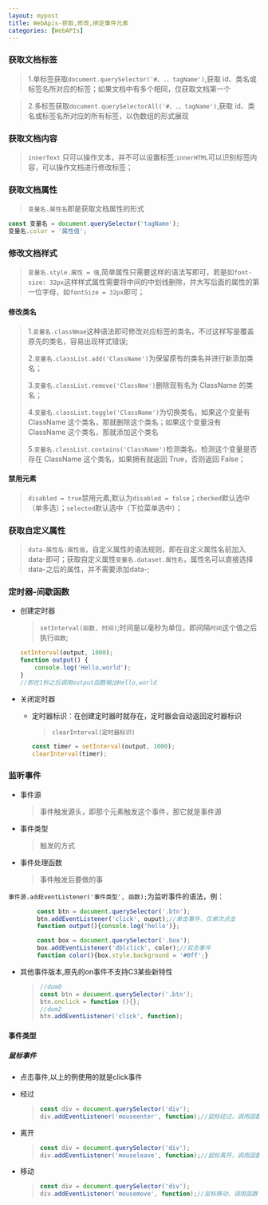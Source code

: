 ```yaml
---
layout: mypost
title: WebApis-获取,修改,绑定事件元素
categories: [WebAPIs]
---
```


### 获取文档标签

> 1.单标签获取`document.querySelector('#、.、tagName')`,获取 id、类名或标签名所对应的标签；如果文档中有多个相同，仅获取文档第一个

> 2.多标签获取`document.querySelectorAll('#、.、tagName')`,获取 id、类名或标签名所对应的所有标签，以伪数组的形式展现

### 获取文档内容

> `innerText` 只可以操作文本，并不可以设置标签;`innerHTML`可以识别标签内容，可以操作文档进行修改标签；

### 获取文档属性

> `变量名.属性名`即是获取文档属性的形式

```javascript
const 变量名 = document.querySelector('tagName');
变量名.color = '属性值';
```

### 修改文档样式

> `变量名.style.属性 = 值`,简单属性只需要这样的语法写即可，若是如`font-size: 32px`这样样式属性需要将中间的中划线删除，并大写后面的属性的第一位字母，如`fontSize = 32px`即可；

#### 修改类名

> 1.`变量名.classNmae`这种语法即可修改对应标签的类名，不过这样写是覆盖原先的类名，容易出现样式错误;
>
> 2.`变量名.classList.add('ClassName')`为保留原有的类名并进行新添加类名；
>
> 3.`变量名.classList.remove('ClassNme')`删除现有名为 ClassName 的类名；
>
> 4.`变量名.classList.toggle('ClassName')`为切换类名，如果这个变量有 ClassName 这个类名，那就删除这个类名；如果这个变量没有 ClassName 这个类名，那就添加这个类名
>
> 5.`变量名.classList.contains('ClassName')`检测类名，检测这个变量是否存在 ClassName 这个类名，如果拥有就返回 True，否则返回 False；

#### 禁用元素

> `disabled = true`禁用元素,默认为`disabled = false`；`checked`默认选中（单多选）；`selected`默认选中（下拉菜单选中）；

### 获取自定义属性

> `data-属性名:属性值`，自定义属性的语法规则，即在自定义属性名前加入data-即可；获取自定义属性`变量名.dataset.属性名`，属性名可以直接选择data-之后的属性，并不需要添加data-;

###  定时器-间歇函数

- 创建定时器
    > `setInterval(函数, 时间)`;时间是以毫秒为单位，即间隔`时间`这个值之后执行`函数`;

    ```javascript
    setInterval(output, 1000);
    function output() {
        console.log('Hello,world');
    }
    //即在1秒之后调用output函数输出Hello,world
    ```

- 关闭定时器
  - 定时器标识：在创建定时器时就存在，定时器会自动返回定时器标识
    > `clearInterval(定时器标识)`

    ```javascript
    const timer = setInterval(output, 1000);
    clearInterval(timer);
    ```

### 监听事件

- 事件源
  > 事件触发源头，即那个元素触发这个事件，那它就是事件源
- 事件类型
  > 触发的方式
- 事件处理函数
  > 事件触发后要做的事

`事件源.addEventListener('事件类型', 函数);`为监听事件的语法，例：

```javascript
        const btn = document.querySelector('.btn');
        btn.addEventListener('click', ouput);//单击事件，仅单次点击
        function output(){console.log('hello')};
```

```javascript
        const box = document.querySelector('.box');
        box.addEventListener('dblclick', color);//双击事件
        function color(){box.style.background = '#0ff';}
```

- 其他事件版本,原先的on事件不支持C3某些新特性

  > ```javascript
  > //dom0
  > const btn = document.querySelector('.btn');
  > btn.onclick = function (){};
  > //dom2
  > btn.addEventListener('click', function);
  > ```

#### 事件类型

##### 鼠标事件

- 点击事件,以上的例使用的就是click事件

- 经过

  > ```javascript
  > const div = document.querySelector('div');
  > div.addEventListener('mouseenter', function);//鼠标经过，调用函数
  > ```

- 离开

  > ```javascript
  > const div = document.querySelector('div');
  > div.addEventListener('mouseleave', function);//鼠标离开，调用函数
  > ```

- 移动	

  > ```javascript
  > const div = document.querySelector('div');
  > div.addEventListener('mousemove', function);//鼠标移动，调用函数
  > ```
